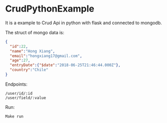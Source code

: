 # CrudPythonExample
It is a example to Crud Api in python with flask and connected to mongodb.

The struct of mongo data is:

```json
{
  "id":22,
  "name":"Hong Xiang",
  "email":"hongxiang17@gmail.com",
  "age":27,
  "entryDate":{"$date":"2018-06-25T21:46:44.000Z"},
  "country":"Chile"
}
 ```
 
Endpoints:
```
/user/id/:id              
/user/field/:value
```

Run:
```
Make run
```

